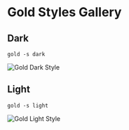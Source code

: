 # Gold Styles Gallery

## Dark

`gold -s dark`

![Gold Dark Style](https://github.com/charmbracelet/gold/raw/master/styles/dark.png)

## Light

`gold -s light`

![Gold Light Style](https://github.com/charmbracelet/gold/raw/master/styles/light.png)
